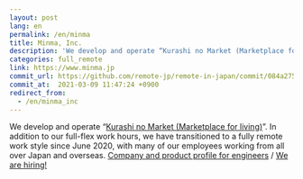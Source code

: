 ```yaml
---
layout: post
lang: en
permalink: /en/minma
title: Minma, Inc.
description: 'We develop and operate “Kurashi no Market (Marketplace for living)”.  In addition to our full-flex work hours, we have transitioned to a fully remote work style since June 2020, with many of our employees working from all over Japan and overseas. Company and product profile for engineers / We are hiring!'
categories: full_remote
link: https://www.minma.jp
commit_url: https://github.com/remote-jp/remote-in-japan/commit/084a2752e868a97dc762b5e6587b75ffa0cf846f
commit_at:  2021-03-09 11:47:24 +0900
redirect_from:
  - /en/minma_inc
---
```


<p>We develop and operate “<a href="https://curama.jp/">Kurashi no Market (Marketplace for living)</a>”.  In addition to our full-flex work hours, we have transitioned to a fully remote work style since June 2020, with many of our employees working from all over Japan and overseas. <a href="https://speakerdeck.com/minma/for-developers">Company and product profile for engineers</a> / <a href="https://www.minma.jp/recruit">We are hiring!</a></p>
